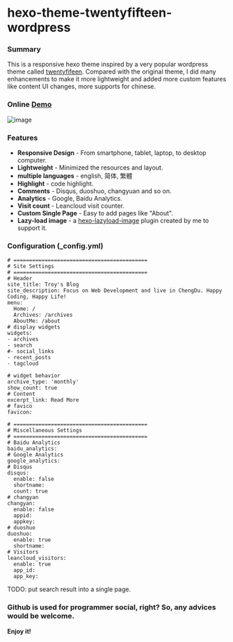 # hexo-theme-twentyfifteen-wordpress

### Summary
This is a responsive hexo theme inspired by a very popular wordpress theme called [twentyfifeen](https://wordpress.org/themes/twentyfifteen/). Compared with the original theme, I did many enhancements to make it more lightweight and added more custom features like content UI changes, more supports for chinese.

### Online [Demo](http://troyyang.com/)
![image](https://images.troyyang.com/2017-05-01-hexo-2015-wordpress.jpg)
### Features
* **Responsive Design** - From smartphone, tablet, laptop, to desktop computer.
* **Lightweight** - Minimized the resources and layout.
* **multiple languages** - english, 简体, 繁體 
* **Highlight** - code highlight.
* **Comments** - Disqus, duoshuo, changyuan and so on.
* **Analytics** - Google, Baidu Analytics.
* **Visit count** - Leancloud visit counter.
* **Custom Single Page** - Easy to add pages like "About".
* **Lazy-load image** - a [hexo-lazyload-image](https://www.npmjs.com/package/hexo-lazyload-image) plugin created by me to support it.

### Configuration (_config.yml)

```
# ===========================================
# Site Settings
# ===========================================
# Header
site_title: Troy's Blog
site_description: Focus on Web Development and live in ChengDu. Happy Coding, Happy Life!
menu:
  Home: /
  Archives: /archives
  AboutMe: /about
# display widgets
widgets:
- archives
- search
#- social_links
- recent_posts
- tagcloud

# widget behavior
archive_type: 'monthly'
show_count: true
# Content
excerpt_link: Read More
# favico 
favicon:

# ===========================================
# Miscellaneous Settings
# ===========================================
# Baidu Analytics
baidu_analytics: 
# Google Analytics
google_analytics: 
# Disqus
disqus:
  enable: false
  shortname: 
  count: true
# changyan
changyan:
  enable: false
  appid:
  appkey:
# duoshuo
duoshuo:
  enable: true
  shortname: 
# Visitors
leancloud_visitors:
  enable: true
  app_id: 
  app_key: 
```

TODO:
put search result into a single page.

### Github is used for programmer social, right? So, any advices would be welcome.

**Enjoy it!**
